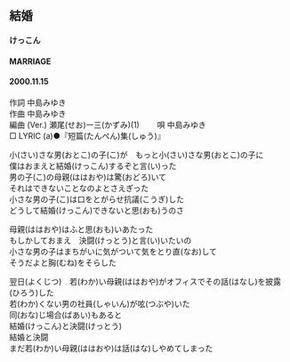 ## 結婚
#### けっこん
#### MARRIAGE
#### 2000.11.15


作詞     中島みゆき　　　　　   
作曲      中島みゆき  　　　   
編曲 (Ver.) 瀬尾(せお)一三(かずみ)(1)　　
唄     中島みゆき    
□ LYRIC (a)●『短篇(たんぺん)集(しゅう)』  
  
  
小(さい)さな男(おとこ)の子(こ)が　もっと小(さい)さな男(おとこ)の子に  
僕はおまえと結婚(けっこん)するぞと言(い)った  
男の子(こ)の母親(ははおや)は驚(おどろ)いて  
それはできないことなのよとさえぎった  
小さな男の子(こ)は口をとがらせ抗議(こうぎ)した  
どうして結婚(けっこん)できないと思(おも)うのさ  
  
母親(ははおや)はふと思(おも)いあたった  
もしかしておまえ　決闘(けっとう)と言(い)いたいの  
小さな男の子はまちがいに気がついて気をとり直(なお)して  
そうだよと胸(むね)をそらした  
  
翌日(よくじつ)　若(わか)い母親(ははおや)がオフィスでその話(はなし)を披露(ひろう)した  
若(わか)くない男の社員(しゃいん)が呟(つぶや)いた  
同(おな)じ場合(ばあい)もあると  
結婚(けっこん)と決闘(けっとう)  
結婚と決闘  
まだ若(わか)い母親(ははおや)は話(はな)しやめてしまった  